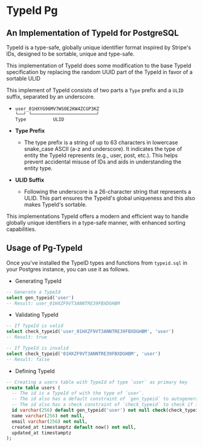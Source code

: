 # TypeId Pg

## An Implementation of TypeId for PostgreSQL

TypeId is a type-safe, globally unique identifier format inspired by Stripe's IDs, designed to be sortable, unique and type-safe.

This implementation of TypeId does some modification to the base TypeId specification by replacing the random UUID part of the TypeId in favor of a sortable ULID

This implement of TypeId consists of two parts a `Type` prefix and a `ULID` suffix, separated by an underscore.

- ```pseudo
  user_01HXYG96MV7WS0E2KW4ZCGP3KZ
  └──┘ └────────────────────────┘
  Type          ULID
  ```

- **Type Prefix**
  - The type prefix is a string of up to 63 characters in lowercase snake_case ASCII (a-z and underscore). It indicates the type of entity the TypeId represents (e.g., user, post, etc.). This helps prevent accidental misuse of IDs and aids in understanding the entity type.
- **ULID Suffix**
  - Following the underscore is a 26-character string that represents a ULID. This part ensures the TypeId's global uniqueness and this also makes TypeId's sortable.

This implementations TypeId offers a modern and efficient way to handle globally unique identifiers in a type-safe manner, with enhanced sorting capabilities.

## Usage of Pg-TypeId

Once you've installed the TypeID types and functions from `typeid.sql` in your Postgres instance, you can use it as follows.

- Generating TypeId

```sql
-- Generate a TypeId
select gen_typeid('user') 
-- Result: user_01HXZF9VT3ANNTRE39FBXDGHBM 
```

- Validating TypeId

```sql
-- If TypeId is valid
select check_typeid('user_01HXZF9VT3ANNTRE39FBXDGHBM', 'user') 
-- Result: true

-- If TypeId is invalid
select check_typeid('01HXZF9VT3ANNTRE39FBXDGHBM', 'user')
-- Result: false
```

- Defining TypeId

```sql
-- Creating a users table with TypeId of type `user` as primary key
create table users (
  -- The id is a TypeId of with the type of `user`.   
  -- The id also has a default constraint of `gen_typeid` to autogenerated TypeId with with the correct type of `user`. 
  -- The id also has a check constraint of `check_typeid` to check if it's a valid TypeId and has the correct type of `user`.
  id varchar(256) default gen_typeid('user') not null check(check_typeid(id, 'user')) primary key,
  name varchar(256) not null,
  email varchar(256) not null,
  created_at timestamptz default now() not null,
  updated_at timestamptz
);
```

